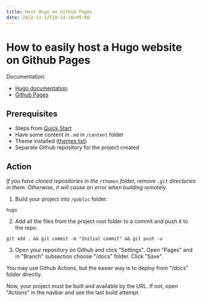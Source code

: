 ```yaml
---
title: Host Hugo on Github Pages 
date: 2022-11-12T18:14:20+05:00
---
```


# How to easily host a Hugo website on Github Pages

Documentation:
* [Hugo documentation](https://gohugo.io/documentation/)
* [Github Pages](https://docs.github.com/en/rest/pages)

## Prerequisites

* Steps from [Quick Start](https://gohugo.io/getting-started/quick-start/)
* Have some content in `.md` in `/content` folder 
* Theme installed ([themes list](https://hugothemesfree.com/))
* Separate Github repository for the project created 

## Action

*If you have cloned repositories in the `/themes` folder, remove `.git` directories in them. Otherwise, it will cause an error when building remotely.*

1. Build your project into `/public` folder:

```shell
hugo
```

2. Add all the files from the project root folder to a commit and push it to the repo.

```shell
git add . && git commit -m "Initial commit" && git push -u
```

3. Open your repository on Github and click "Settings". Open "Pages" and in "Branch" subsection choose "/docs" folder. Click "Save". 

You may use Github Actions, but the easier way is to deploy from "/docs" folder directly.

Now, your project must be built and available by the URL. If not, open "Actions" in the navbar and see the last build attempt. 

